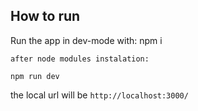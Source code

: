 ## How to run

Run the app in dev-mode with:
    npm i

    after node modules instalation:
    
    npm run dev

the local url will be `http://localhost:3000/`